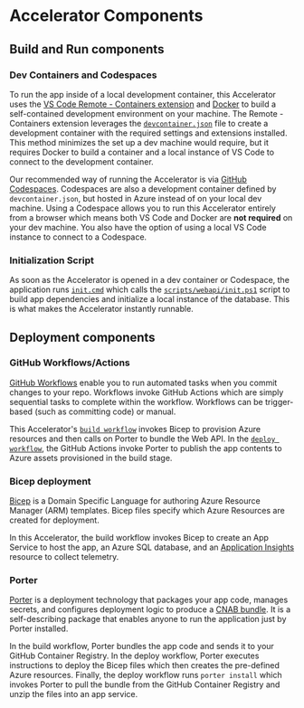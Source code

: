 # **Accelerator Components**

## Build and Run components

### Dev Containers and Codespaces

To run the app inside of a local development container, this Accelerator uses the [VS Code Remote - Containers extension](https://code.visualstudio.com/docs/remote/containers) and [Docker](https://docs.docker.com/) to build a self-contained development environment on your machine. The Remote - Containers extension leverages the [`devcontainer.json`](../.devcontainer/devcontainer.json) file to create a development container with the required settings and extensions installed. This method minimizes the set up a dev machine would require, but it requires Docker to build a container and a local instance of VS Code to connect to the development container.

Our recommended way of running the Accelerator is via [GitHub Codespaces](https://code.visualstudio.com/docs/remote/codespaces). Codespaces are also a development container defined by `devcontainer.json`, but hosted in Azure instead of on your local dev machine. Using a Codespace allows you to run this Accelerator entirely from a browser which means both VS Code and Docker are **not required** on your dev machine. You also have the option of using a local VS Code instance to connect to a Codespace.

### Initialization Script

As soon as the Accelerator is opened in a dev container or Codespace, the application runs [`init.cmd`](../init.cmd) which calls the [`scripts/webapi/init.ps1`](../scripts/webapi/init.ps1) script to build app dependencies and initialize a local instance of the database. This is what makes the Accelerator instantly runnable.

## Deployment components

### GitHub Workflows/Actions

[GitHub Workflows](https://docs.github.com/en/actions/learn-github-actions/introduction-to-github-actions) enable you to run automated tasks when you commit changes to your repo. Workflows invoke GitHub Actions which are simply sequential tasks to complete within the workflow. Workflows can be trigger-based (such as committing code) or manual.

This Accelerator's [`build workflow`](../.github/workflows/build.yaml) invokes Bicep to provision Azure resources and then calls on Porter to bundle the Web API. In the [`deploy workflow`](../.github/workflows/deploy.yaml), the GitHub Actions invoke Porter to publish the app contents to Azure assets provisioned in the build stage.

### Bicep deployment

[Bicep](https://github.com/Azure/bicep) is a Domain Specific Language for authoring Azure Resource Manager (ARM) templates. Bicep files specify which Azure Resources are created for deployment.

In this Accelerator, the build workflow invokes Bicep to create an App Service to host the app, an Azure SQL database, and an [Application Insights](https://docs.microsoft.com/en-us/azure/azure-monitor/app/app-insights-overview) resource to collect telemetry.

### Porter

[Porter](https://porter.sh/docs/) is a deployment technology that packages your app code, manages secrets, and configures deployment logic to produce a [CNAB bundle](https://porter.sh/faq/). It is a self-describing package that enables anyone to run the application just by Porter installed.

In the build workflow, Porter bundles the app code and sends it to your GitHub Container Registry. In the deploy workflow, Porter executes instructions to deploy the Bicep files which then creates the pre-defined Azure resources. Finally, the deploy workflow runs `porter install` which invokes Porter to pull the bundle from the GitHub Container Registry and unzip the files into an app service.
